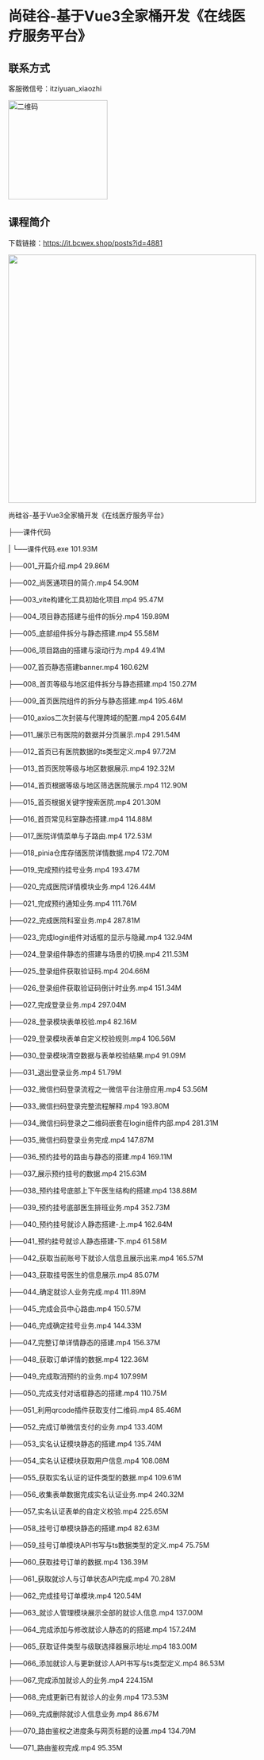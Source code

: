 # 尚硅谷-基于Vue3全家桶开发《在线医疗服务平台》

## 联系方式

客服微信号：itziyuan_xiaozhi

<img src="https://ziyuanyun.oss-cn-guangzhou.aliyuncs.com/common/20240614073449/666b82192834a.jpg" width="200" height="200" alt="二维码">

## 课程简介

下载链接：https://it.bcwex.shop/posts?id=4881

<img src="https://ziyuanyun.oss-cn-guangzhou.aliyuncs.com/yun/20241201154125/674c132505689.jpg" width="500" alt="">

  

 尚硅谷-基于Vue3全家桶开发《在线医疗服务平台》

 ├──课件代码

 | └──课件代码.exe 101.93M

 ├──001_开篇介绍.mp4 29.86M

 ├──002_尚医通项目的简介.mp4 54.90M

 ├──003_vite构建化工具初始化项目.mp4 95.47M

 ├──004_项目静态搭建与组件的拆分.mp4 159.89M

 ├──005_底部组件拆分与静态搭建.mp4 55.58M

 ├──006_项目路由的搭建与滚动行为.mp4 49.41M

 ├──007_首页静态搭建banner.mp4 160.62M

 ├──008_首页等级与地区组件拆分与静态搭建.mp4 150.27M

 ├──009_首页医院组件的拆分与静态搭建.mp4 195.46M

 ├──010_axios二次封装与代理跨域的配置.mp4 205.64M

 ├──011_展示已有医院的数据并分页展示.mp4 291.54M

 ├──012_首页已有医院数据的ts类型定义.mp4 97.72M

 ├──013_首页医院等级与地区数据展示.mp4 192.32M

 ├──014_首页根据等级与地区筛选医院展示.mp4 112.90M

 ├──015_首页根据关键字搜索医院.mp4 201.30M

 ├──016_首页常见科室静态搭建.mp4 114.88M

 ├──017_医院详情菜单与子路由.mp4 172.53M

 ├──018_pinia仓库存储医院详情数据.mp4 172.70M

 ├──019_完成预约挂号业务.mp4 193.47M

 ├──020_完成医院详情模块业务.mp4 126.44M

 ├──021_完成预约通知业务.mp4 111.76M

 ├──022_完成医院科室业务.mp4 287.81M

 ├──023_完成login组件对话框的显示与隐藏.mp4 132.94M

 ├──024_登录组件静态的搭建与场景的切换.mp4 211.53M

 ├──025_登录组件获取验证码.mp4 204.66M

 ├──026_登录组件获取验证码倒计时业务.mp4 151.34M

 ├──027_完成登录业务.mp4 297.04M

 ├──028_登录模块表单校验.mp4 82.16M

 ├──029_登录模块表单自定义校验规则.mp4 106.56M

 ├──030_登录模块清空数据与表单校验结果.mp4 91.09M

 ├──031_退出登录业务.mp4 51.79M

 ├──032_微信扫码登录流程之一微信平台注册应用.mp4 53.56M

 ├──033_微信扫码登录完整流程解释.mp4 193.80M

 ├──034_微信扫码登录之二维码嵌套在login组件内部.mp4 281.31M

 ├──035_微信扫码登录业务完成.mp4 147.87M

 ├──036_预约挂号的路由与静态的搭建.mp4 169.11M

 ├──037_展示预约挂号的数据.mp4 215.63M

 ├──038_预约挂号底部上下午医生结构的搭建.mp4 138.88M

 ├──039_预约挂号底部医生排班业务.mp4 352.73M

 ├──040_预约挂号就诊人静态搭建-上.mp4 162.64M

 ├──041_预约挂号就诊人静态搭建-下.mp4 61.58M

 ├──042_获取当前账号下就诊人信息且展示出来.mp4 165.57M

 ├──043_获取挂号医生的信息展示.mp4 85.07M

 ├──044_确定就诊人业务完成.mp4 111.89M

 ├──045_完成会员中心路由.mp4 150.57M

 ├──046_完成确定挂号业务.mp4 144.33M

 ├──047_完整订单详情静态的搭建.mp4 156.37M

 ├──048_获取订单详情的数据.mp4 122.36M

 ├──049_完成取消预约的业务.mp4 107.99M

 ├──050_完成支付对话框静态的搭建.mp4 110.75M

 ├──051_利用qrcode插件获取支付二维码.mp4 85.46M

 ├──052_完成订单微信支付的业务.mp4 133.40M

 ├──053_实名认证模块静态的搭建.mp4 135.74M

 ├──054_实名认证模块获取用户信息.mp4 108.08M

 ├──055_获取实名认证的证件类型的数据.mp4 109.61M

 ├──056_收集表单数据完成实名认证业务.mp4 240.32M

 ├──057_实名认证表单的自定义校验.mp4 225.65M

 ├──058_挂号订单模块静态的搭建.mp4 82.63M

 ├──059_挂号订单模块API书写与ts数据类型的定义.mp4 75.75M

 ├──060_获取挂号订单的数据.mp4 136.39M

 ├──061_获取就诊人与订单状态API完成.mp4 70.28M

 ├──062_完成挂号订单模块.mp4 120.54M

 ├──063_就诊人管理模块展示全部的就诊人信息.mp4 137.00M

 ├──064_完成添加与修改就诊人静态的的搭建.mp4 157.24M

 ├──065_获取证件类型与级联选择器展示地址.mp4 183.00M

 ├──066_添加就诊人与更新就诊人API书写与ts类型定义.mp4 86.53M

 ├──067_完成添加就诊人的业务.mp4 224.15M

 ├──068_完成更新已有就诊人的业务.mp4 173.53M

 ├──069_完成删除就诊人信息业务.mp4 86.67M

 ├──070_路由鉴权之进度条与网页标题的设置.mp4 134.79M

 └──071_路由鉴权完成.mp4 95.35M

  